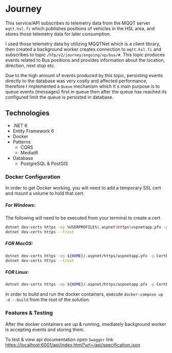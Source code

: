 # Journey

This service/API subscribes to telemetry data from the MQQT server `mqtt.hsl.fi` which publishes positions of vehicles in the HSL area, and stores those telemetry data for later consumption.

I used those telemetry data by utilizing MQQTNet which is a client library, then created a background worker creates connection to `mqtt.hsl.fi` and subscribes to topic `/hfp/v2/journey/ongoing/vp/bus/#`. This topic produces events related to Bus positions and provides information about the location, direction, next stop etc.

Due to the high amount of events produced by this topic, persisting events directly to the database was very costly and affected performance, therefore I implemented a `Queue` mechanism which it`s main purpose is to queue events (messages) first in queue then after the queue has reached its configured limit the queue is persisted in database.

## Technologies

- .NET 6
- Entity Framework 6
- Docker
- Patterns
  - CQRS
  - MediatR
- Database
  - PostgreSQL & PostGIS

### Docker Configuration

In order to get Docker working, you will need to add a temporary SSL cert and mount a volume to hold that cert.

##### For Windows:

The following will need to be executed from your terminal to create a cert

```sh
dotnet dev-certs https -ep %USERPROFILE%\.aspnet\https\aspnetapp.pfx -p CertPassword
dotnet dev-certs https --trust
```

##### FOR MacOS:

```sh
dotnet dev-certs https -ep ${HOME}/.aspnet/https/aspnetapp.pfx -p CertPassword`
dotnet dev-certs https --trust
```

##### FOR Linux:

```sh
dotnet dev-certs https -ep ${HOME}/.aspnet/https/aspnetapp.pfx -p CertPassword
```

In order to build and run the docker containers, execute `docker-compose up -d --build` from the root of the solution.

### Features & Testing

After the docker containers are up & running, imediately background worker is accepting events and storing them.

To test & view api documentation open `Swagger` link
[https://localhost:6001/api/index.html?url=/api/specification.json](https://localhost:6001/api/index.html?url=/api/specification.json#/VehiclePosition/VehiclePosition_GetNearestBuses)
